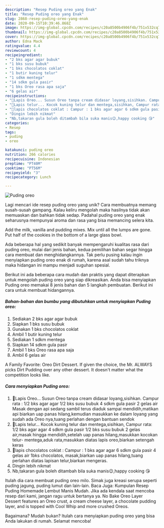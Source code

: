 ```yaml
---
description: "Resep Puding oreo yang Enak"
title: "Resep Puding oreo yang Enak"
slug: 2868-resep-puding-oreo-yang-enak
date: 2020-09-15T10:39:46.868Z
image: https://img-global.cpcdn.com/recipes/c20a8500b4906f4b/751x532cq70/puding-oreo-foto-resep-utama.jpg
thumbnail: https://img-global.cpcdn.com/recipes/c20a8500b4906f4b/751x532cq70/puding-oreo-foto-resep-utama.jpg
cover: https://img-global.cpcdn.com/recipes/c20a8500b4906f4b/751x532cq70/puding-oreo-foto-resep-utama.jpg
author: Edna Mack
ratingvalue: 4.4
reviewcount: 4
recipeingredient:
- "2 bks agar agar bubuk"
- "1 bks susu bubuk"
- "1 bks chocolatos coklat"
- "1 butir kuning telur"
- "1 sdkm mentega"
- "14 sdkm gula pasir"
- "1 bks Oreo rasa apa saja"
- "6 gelas air"
recipeinstructions:
- "🌹Lapis Oreo... Susun Oreo tanpa cream didasar loyang,sisihkan. Campur rata : 1/2 bks agar agar 1/2 bks susu bubuk 4 sdkm gula pasir 2 gelas air Masak dengan api sedang sambil terus diaduk sampai mendidih,matikan api biarkan uap panas hilang,kemudian masukkan ke dalam loyang yang sudah ada Oreo nya,tuang perlahan dengan bantuan sendok"
- "🥀Lapis telur... Kocok kuning telur dan mentega,sisihkan, Campur rata: 1/2 bks agar agar 4 sdkm gula pasir 1/2 bks susu bubuk 2 gelas air,masak hingga mendidih,setelah uap panas hilang,masukkan kocokan telur- mentega,aduk rata,masukkan diatas lapis oreo,biarkan setengah keras"
- "🌹lapis chocolatos coklat : Campur : 1 bks agar agar 6 sdkm gula pasir 4 gelas air 1bks chocolatos, masak,biarkan uap panas hilang,tuang perlahan diatas lapisan telur,biarkan mengeras."
- "Dingin lebih nikmat"
- "Nb,takaran gula boleh ditambah bila suka manis😉,happy cooking 😘"
categories:
- Resep
tags:
- puding
- oreo

katakunci: puding oreo 
nutrition: 266 calories
recipecuisine: Indonesian
preptime: "PT40M"
cooktime: "PT56M"
recipeyield: "3"
recipecategory: Lunch

---
```



![Puding oreo](https://img-global.cpcdn.com/recipes/c20a8500b4906f4b/751x532cq70/puding-oreo-foto-resep-utama.jpg)

Lagi mencari ide resep puding oreo yang unik? Cara membuatnya memang susah-susah gampang. Kalau keliru mengolah maka hasilnya tidak akan memuaskan dan bahkan tidak sedap. Padahal puding oreo yang enak seharusnya mempunyai aroma dan rasa yang bisa memancing selera kita.

Add the milk, vanilla and pudding mixes. Mix until all the lumps are gone. Put half of the cookies in the bottom of a large glass bowl.

Ada beberapa hal yang sedikit banyak mempengaruhi kualitas rasa dari puding oreo, mulai dari jenis bahan, kedua pemilihan bahan segar hingga cara membuat dan menghidangkannya. Tak perlu pusing kalau ingin menyiapkan puding oreo enak di rumah, karena asal sudah tahu triknya maka hidangan ini mampu menjadi suguhan spesial.


Berikut ini ada beberapa cara mudah dan praktis yang dapat diterapkan untuk mengolah puding oreo yang siap dikreasikan. Anda bisa menyiapkan Puding oreo memakai 8 jenis bahan dan 5 langkah pembuatan. Berikut ini cara untuk membuat hidangannya.

<!--inarticleads1-->

##### Bahan-bahan dan bumbu yang dibutuhkan untuk menyiapkan Puding oreo:

1. Sediakan 2 bks agar agar bubuk
1. Siapkan 1 bks susu bubuk
1. Gunakan 1 bks chocolatos coklat
1. Ambil 1 butir kuning telur
1. Sediakan 1 sdkm mentega
1. Siapkan 14 sdkm gula pasir
1. Ambil 1 bks Oreo rasa apa saja
1. Ambil 6 gelas air


A Family Favorite: Oreo Dirt Dessert. If given the choice, the Mr. ALWAYS picks Dirt Pudding over any other dessert. It doesn&#39;t matter what the competition looks like. 

<!--inarticleads2-->

##### Cara menyiapkan Puding oreo:

1. 🌹Lapis Oreo... Susun Oreo tanpa cream didasar loyang,sisihkan. Campur rata : 1/2 bks agar agar 1/2 bks susu bubuk 4 sdkm gula pasir 2 gelas air Masak dengan api sedang sambil terus diaduk sampai mendidih,matikan api biarkan uap panas hilang,kemudian masukkan ke dalam loyang yang sudah ada Oreo nya,tuang perlahan dengan bantuan sendok
1. 🥀Lapis telur... Kocok kuning telur dan mentega,sisihkan, Campur rata: 1/2 bks agar agar 4 sdkm gula pasir 1/2 bks susu bubuk 2 gelas air,masak hingga mendidih,setelah uap panas hilang,masukkan kocokan telur- mentega,aduk rata,masukkan diatas lapis oreo,biarkan setengah keras
1. 🌹lapis chocolatos coklat : Campur : 1 bks agar agar 6 sdkm gula pasir 4 gelas air 1bks chocolatos, masak,biarkan uap panas hilang,tuang perlahan diatas lapisan telur,biarkan mengeras.
1. Dingin lebih nikmat
1. Nb,takaran gula boleh ditambah bila suka manis😉,happy cooking 😘


Itulah dia cara membuat puding oreo milo. Simak juga kreasi serupa seperti puding jagung, puding lumut dan lain-lain. Baca Juga: Kumpulan Resep Puding Homemade Lembut Manis Mudah. Jika ada kendala saat mencoba resep dari kami, jangan ragu untuk bertanya ya. No Bake Oreo Layer Dessert features an Oreo crust, a cream cheese layer, a chocolate pudding layer, and is topped with Cool Whip and more crushed Oreos. 

Bagaimana? Mudah bukan? Itulah cara menyiapkan puding oreo yang bisa Anda lakukan di rumah. Selamat mencoba!
